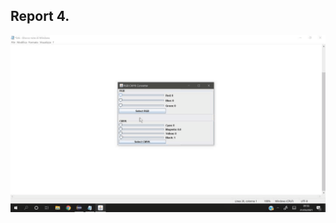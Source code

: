 ## Report 4.

![Alt Text](https://github.com/biontix/ComputerGraphicsClass/blob/main/CGExercise5/CG.gif)
